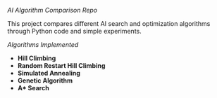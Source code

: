 *AI Algorithm Comparison Repo*

This project compares different AI search and optimization algorithms through Python code and simple experiments.

*Algorithms Implemented*

- **Hill Climbing**
- **Random Restart Hill Climbing**
- **Simulated Annealing**
- **Genetic Algorithm**
- **A\* Search**


